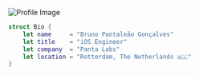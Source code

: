 ![Profile Image](https://firebasestorage.googleapis.com/v0/b/nfc-tag-manager.appspot.com/o/IMG_4996.jpg?alt=media&token=3af44aba-ff60-4db9-a04e-486e9cafcd2c)
```swift
struct Bio {
    let name     = "Bruno Pantaleão Gonçalves"
    let title    = "iOS Engineer"
    let company  = "Panta Labs"
    let location = "Rotterdam, The Netherlands 🇳🇱"
}
```
